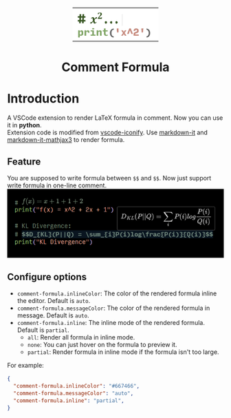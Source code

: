 <br>

<p align="center">
<img src="res/logo.png" style="width: 200px;" />
</p>

<h1 align="center">Comment Formula</h1>

# Introduction
A VSCode extension to render LaTeX formula in comment. Now you can use it in **python**.  
Extension code is modified from [vscode-iconify](https://github.com/antfu/vscode-iconify).
Use [markdown-it](https://github.com/markdown-it/markdown-it) and [markdown-it-mathjax3](https://github.com/tani/markdown-it-mathjax3) to render formula.

## Feature
You are supposed to write formula between `$$` and `$$`.
Now just support write formula in one-line comment.
![](res/feature.png)

## Configure options
- `comment-formula.inlineColor`: The color of the rendered formula inline the editor. Default is `auto`.
- `comment-formula.messageColor`: The color of the rendered formula in message. Default is `auto`.
- `comment-formula.inline`: The inline mode of the rendered formula. Default is `partial`.  
  - `all`: Render all formula in inline mode.
  - `none`: You can just hover on the formula to preview it.
  - `partial`: Render formula in inline mode if the formula isn't too large.

For example:
```json
{
  "comment-formula.inlineColor": "#667466",
  "comment-formula.messageColor": "auto",  
  "comment-formula.inline": "partial",
}
```